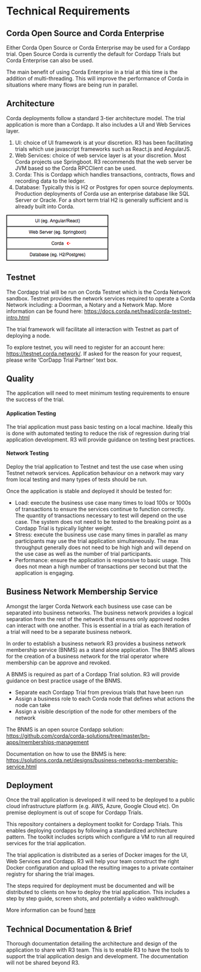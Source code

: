 # Technical Requirements

## Corda Open Source and Corda Enterprise
Either Corda Open Source or Corda Enterprise may be used for a Cordapp trial. Open Source Corda is currently the default for Cordapp Trials but Corda Enterprise can also be used.

The main benefit of using Corda Enterprise in a trial at this time is the addition of multi-threading. This will improve the performance of Corda in situations where many flows are being run in parallel.

## Architecture
Corda deployments follow a standard 3-tier architecture model. The trial application is more than a Cordapp. It also includes a UI and Web Services layer.

1. UI: choice of UI framework is at your discretion. R3 has been facilitating trials which use javascript frameworks such as React.js and AngularJS.
2.	Web Services: choice of web service layer is at your discretion. Most Corda projects use Springboot. R3 recommends that the web server be JVM based so the Corda RPCClient can be used.
3.	Corda: This is Cordapp which handles transactions, contracts, flows and recording data to the ledger.
4. Database: Typically this is H2 or Postgres for open source deployments. Production deployments of Corda use an enterprise database like SQL Server or Oracle. For a short term trial H2 is generally sufficient and is already built into Corda.

![alt text](../graphics/basic_architecture.png "Standard Architecture")

## Testnet
The Cordapp trial will be run on Corda Testnet which is the Corda Network sandbox. Testnet provides the network services required to operate a Corda Network including: a Doorman, a Notary and a Network Map. More information can be found here: https://docs.corda.net/head/corda-testnet-intro.html

The trial framework will facilitate all interaction with Testnet as part of deploying a node. 

To explore testnet, you will need to register for an account here: https://testnet.corda.network/. If asked for the reason for your request, please write ‘CorDapp Trial Partner’ text box.

## Quality
The application will need to meet minimum testing requirements to ensure the success of the trial.

#### Application Testing
The trial application must pass basic testing on a local machine. Ideally this is done with automated testing to reduce the risk of regression during trial application development. R3 will provide guidance on testing best practices.

#### Network Testing
Deploy the trial application to Testnet and test the use case when using Testnet network services. Application behaviour on a network may vary from local testing and many types of tests should be run.

Once the application is stable and deployed it should be tested for:

- Load: execute the business use case many times to load 100s or 1000s of transactions to ensure the services continue to function correctly. The quantity of transactions necessary to test will depend on the use case. The system does not need to be tested to the breaking point as a Cordapp Trial is typically lighter weight.
- Stress: execute the business use case many times in parallel as many participants may use the trial application simultaneously. The max throughput generally does not need to be high high and will depend on the use case as well as the number of trial participants.
- Performance: ensure the application is responsive to basic usage. This does not mean a high number of transactions per second but that the application is engaging.

## Business Network Membership Service

Amongst the larger Corda Network each business use case can be separated into business networks. The business network provides a logical separation from the rest of the network that ensures only approved nodes can interact with one another. This is essential in a trial as each iteration of a trial will need to be a separate business network.

In order to establish a business network R3 provides a business network membership service (BNMS) as a stand alone application. The BNMS allows for the creation of a business network for the trial operator where membership can be approve and revoked. 

A BNMS is required as part of a Cordapp Trial solution. R3 will provide guidance on best practice usage of the BNMS.

- Separate each Cordapp Trial from previous trials that have been run
- Assign a business role to each Corda node that defines what actions the node can take
- Assign a visible description of the node for other members of the network

The BNMS is an open source Cordapp solution: https://github.com/corda/corda-solutions/tree/master/bn-apps/memberships-management

Documentation on how to use the BNMS is here: https://solutions.corda.net/designs/business-networks-membership-service.html
 
## Deployment
Once the trail application is developed it will need to be deployed to a public cloud infrastructure platform (e.g. AWS, Azure, Google Cloud etc). On premise deployment is out of scope for Cordapp Trials.

This repository containers a deployment toolkit for Cordapp Trials. This enables deploying cordapps by following a standardized architecture pattern. The toolkit includes scripts which configure a VM to run all required services for the trial application.

The trial application is distributed as a series of Docker images for the UI, Web Services and Cordapp. R3 will help your team construct the right Docker configuration and upload the resulting images to a private container registry for sharing the trial images.

The steps required for deployment must be documented and will be distributed to clients on how to deploy the trial application. This includes a step by step guide, screen shots, and potentially a video walkthrough.

More information can be found [here](../README.md)


## Technical Documentation & Brief
Thorough documentation detailing the architecture and design of the application to share with R3 team. This is to enable R3 to have the tools to support the trial application design and development. The documentation will not be shared beyond R3.
